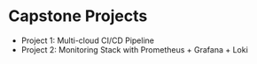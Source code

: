 # Capstone Projects

- Project 1: Multi-cloud CI/CD Pipeline
- Project 2: Monitoring Stack with Prometheus + Grafana + Loki
